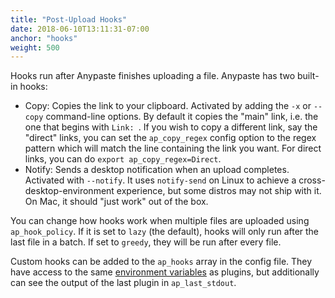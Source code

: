 ```yaml
---
title: "Post-Upload Hooks"
date: 2018-06-10T13:11:31-07:00
anchor: "hooks"
weight: 500
---
```


Hooks run after Anypaste finishes uploading a file. Anypaste has two built-in hooks:

* Copy: Copies the link to your clipboard. Activated by adding the `-x` or `--copy` command-line options. By default it copies the "main" link, i.e. the one that begins with `Link: `. If you wish to copy a different link, say the "direct" links, you can set the `ap_copy_regex` config option to the regex pattern which will match the line containing the link you want. For direct links, you can do `export ap_copy_regex=Direct`.
* Notify: Sends a desktop notification when an upload completes. Activated with `--notify`. It uses `notify-send` on Linux to achieve a cross-desktop-environment experience, but some distros may not ship with it. On Mac, it should "just work" out of the box.

You can change how hooks work when multiple files are uploaded using `ap_hook_policy`. If it is set to `lazy` (the default), hooks will only run after the last file in a batch. If set to `greedy`, they will be run after every file.

Custom hooks can be added to the `ap_hooks` array in the config file. They have access to the same [environment variables](#env) as plugins, but additionally can see the output of the last plugin in `ap_last_stdout`.
